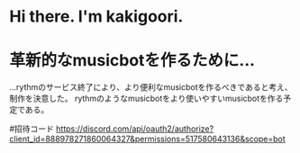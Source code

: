 # Hi there. I'm kakigoori.

# 革新的なmusicbotを作るために...
  ...rythmのサービス終了により、より便利なmusicbotを作るべきであると考え、制作を決意した。
  rythmのようなmusicbotをより使いやすいmusicbotを作る予定である。
  
  
  
  #招待コード
  https://discord.com/api/oauth2/authorize?client_id=888978271860064327&permissions=517580643136&scope=bot
